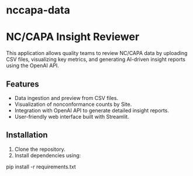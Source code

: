 # nccapa-data

# NC/CAPA Insight Reviewer

This application allows quality teams to review NC/CAPA data by uploading CSV files, visualizing key metrics, and generating AI-driven insight reports using the OpenAI API.

## Features

- Data ingestion and preview from CSV files.
- Visualization of nonconformance counts by Site.
- Integration with OpenAI API to generate detailed insight reports.
- User-friendly web interface built with Streamlit.

## Installation

1. Clone the repository.
2. Install dependencies using:

pip install -r requirements.txt